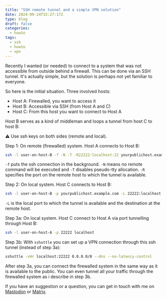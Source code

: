 ```yaml
---
title: "SSH remote tunnel and a simple VPN solution"
date: 2024-09-24T15:27:17Z
type: blog
draft: false
categories:
  - howto
tags:
  - ssh
  - howto
  - vpn
---
```


Recently I wanted (or needed) to connect to a system that was not accessible from outside behind a firewall. This can be done via an SSH tunnel. It's actually simple, but the solution is perhaps not yet familiar to everyone.

So here is the initial situation. Three involved hosts:

- Host A: Firewalled, you want to access it
- Host B: Accessible via SSH (from Host A and C)
- Host C: From this host you want to connect to Host A

Host B serves as a kind of middleman and loops a tunnel from host C to host B:

⚠️ Use ssh keys on both sides (remote and local).

Step 1: On remote (firewalled) system. Host A connects to Host B:

```sh
ssh -l user-on-host-B -f -N -T -R22222:localhost:22 yourpublichost.example.com
```

`-f` puts the ssh connection in the background. `-N` means no remote command will be executed and `-T` disables pseudo-tty allocation. `-R` specifies the port on the remote host to which the tunnel is available.

Step 2: On local system. Host C connects to Host B:

```sh
ssh -l user-on-host-B -p yourpublichost.example.com -L 22222:localhost:22222
```

`-L` is the local port to which the tunnel is available and the destination at the remote host.

Step 3a: On local system. Host C connect to Host A via port tunnelling through Host B:

```sh
ssh -l user-on-host-A -p 22222 localhost
```

Step 3b: With `sshuttle` you can set up a VPN connection through this ssh tunnel (instead of step 3a):

```sh
sshuttle -vHr localhost:22222 0.0.0.0/0 --dns --no-latency-control
```

After step 3a, you can connect the firewalled system in the same way as it is available to the public. You can even tunnel all your traffic through the firewalled system as i describe in step 3b.

If you have an suggestion or a question, you can get in touch with me on [Mastodon](https://chaos.social/@cloonix/) or [Matrix](https://matrix.to/#/@cloonix:matrix.org).
